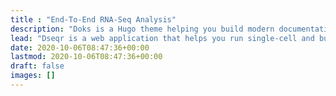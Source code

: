 ```yaml
---
title : "End-To-End RNA-Seq Analysis"
description: "Doks is a Hugo theme helping you build modern documentation websites that are secure, fast, and SEO-ready — by default."
lead: "Dseqr is a web application that helps you run single-cell and bulk RNA-seq analyses from fastq-to-pathways."
date: 2020-10-06T08:47:36+00:00
lastmod: 2020-10-06T08:47:36+00:00
draft: false
images: []
---
```

